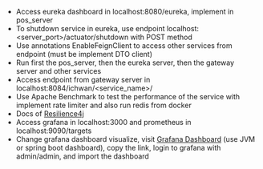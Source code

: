 * Access eureka dashboard in localhost:8080/eureka, implement in pos_server
* To shutdown service in eureka, use endpoint localhost:<server_port>/actuator/shutdown with POST method
* Use annotations EnableFeignClient to access other services from endpoint (must be implement DTO client)
* Run first the pos_server, then the eureka server, then the gateway server and other services
* Access endpoint from gateway server in localhost:8084/ichwan/<service_name>/<endpoint>
* Use Apache Benchmark to test the performance of the service with implement rate limiter and also run redis from docker
* Docs of [Resilience4j](https://resilience4j.readme.io/docs/getting-started)
* Access grafana in localhost:3000 and prometheus in localhost:9090/targets
* Change grafana dashboard visualize, visit [Grafana Dashboard](https://grafana.com/grafana/dashboards/) (use JVM or spring boot dashboard), copy the link, login to grafana with admin/admin, and import the dashboard